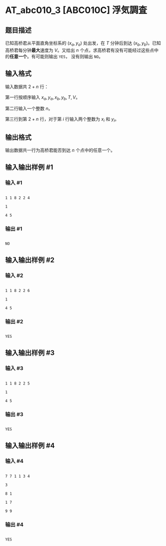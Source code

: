 # AT_abc010_3 [ABC010C] 浮気調査

## 题目描述

已知高桥君从平面直角坐标系的 $(x_a, y_a)$ 处出发，在 $T$ 分钟后到达 $(x_b,y_b)$。已知高桥君每分钟**最大**速度为 $V$。又给出 $n$ 个点，求高桥君有没有可能经过这些点中的**任意一个**。有可能则输出 `YES`， 没有则输出 `NO`。

## 输入格式

输入数据共 $2+n$ 行：

第一行按顺序输入 $x_a,y_a,x_b,y_b,T,V$。

第二行输入一个整数 $n$。

第三行到第 $2+n$ 行，对于第 $i$ 行输入两个整数为 $x_i$ 和 $y_i$。

## 输出格式

输出数据共一行为高桥君能否到达 $n$ 个点中的任意一个。

## 输入输出样例 #1

### 输入 #1

```
1 1 8 2 2 4
1
4 5
```

### 输出 #1

```
NO
```

## 输入输出样例 #2

### 输入 #2

```
1 1 8 2 2 6
1
4 5
```

### 输出 #2

```
YES
```

## 输入输出样例 #3

### 输入 #3

```
1 1 8 2 2 5
1
4 5
```

### 输出 #3

```
YES
```

## 输入输出样例 #4

### 输入 #4

```
7 7 1 1 3 4
3
8 1
1 7
9 9
```

### 输出 #4

```
YES
```
